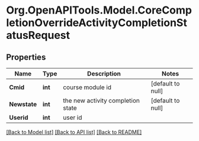 # Org.OpenAPITools.Model.CoreCompletionOverrideActivityCompletionStatusRequest

## Properties

Name | Type | Description | Notes
------------ | ------------- | ------------- | -------------
**Cmid** | **int** | course module id | [default to null]
**Newstate** | **int** | the new activity completion state | [default to null]
**Userid** | **int** | user id | 

[[Back to Model list]](../README.md#documentation-for-models) [[Back to API list]](../README.md#documentation-for-api-endpoints) [[Back to README]](../README.md)

